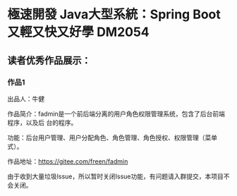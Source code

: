   # 極速開發 Java大型系統：Spring Boot又輕又快又好學 DM2054
  ## 读者优秀作品展示：
   ### 作品1
  出品人：牛健

  作品简介：fadmin是一个前后端分离的用户角色权限管理系统，包含了后台前端程序，以及后  台的程序。

  功能：后台用户管理、用户分配角色、角色管理、角色授权、权限管理（菜单式）。

  作品地址：https://gitee.com/freen/fadmin

由于收到大量垃圾Issue，所以暂时关闭Issue功能，有问题请入群提交，本项目不会关闭。

